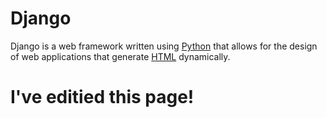 # Django

Django is a web framework written using [Python](/wiki/Python) that allows for the design of web applications that generate [HTML](/wiki/HTML) dynamically.

# I've editied this page!
